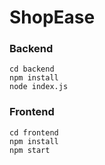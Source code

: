 # ShopEase

### Backend
```
cd backend
npm install
node index.js
```

### Frontend
```
cd frontend
npm install
npm start
```